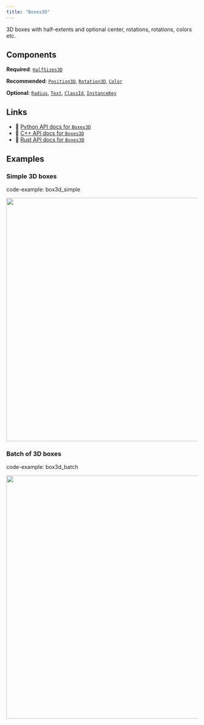 ```yaml
---
title: "Boxes3D"
---
```


3D boxes with half-extents and optional center, rotations, rotations, colors etc.

## Components

**Required**: [`HalfSizes3D`](../components/half_sizes3d.md)

**Recommended**: [`Position3D`](../components/position3d.md), [`Rotation3D`](../components/rotation3d.md), [`Color`](../components/color.md)

**Optional**: [`Radius`](../components/radius.md), [`Text`](../components/text.md), [`ClassId`](../components/class_id.md), [`InstanceKey`](../components/instance_key.md)

## Links
 * 🐍 [Python API docs for `Boxes3D`](https://ref.rerun.io/docs/python/stable/common/archetypes#rerun.archetypes.Boxes3D)
 * 🌊 [C++ API docs for `Boxes3D`](https://ref.rerun.io/docs/cpp/stable/structrerun_1_1archetypes_1_1Boxes3D.html?speculative-link)
 * 🦀 [Rust API docs for `Boxes3D`](https://docs.rs/rerun/latest/rerun/archetypes/struct.Boxes3D.html)

## Examples

### Simple 3D boxes

code-example: box3d_simple

<center>
<picture>
  <source media="(max-width: 480px)" srcset="https://static.rerun.io/box3d_simple/d6a3f38d2e3360fbacac52bb43e44762635be9c8/480w.png">
  <source media="(max-width: 768px)" srcset="https://static.rerun.io/box3d_simple/d6a3f38d2e3360fbacac52bb43e44762635be9c8/768w.png">
  <source media="(max-width: 1024px)" srcset="https://static.rerun.io/box3d_simple/d6a3f38d2e3360fbacac52bb43e44762635be9c8/1024w.png">
  <source media="(max-width: 1200px)" srcset="https://static.rerun.io/box3d_simple/d6a3f38d2e3360fbacac52bb43e44762635be9c8/1200w.png">
  <img src="https://static.rerun.io/box3d_simple/d6a3f38d2e3360fbacac52bb43e44762635be9c8/full.png" width="640">
</picture>
</center>

### Batch of 3D boxes

code-example: box3d_batch

<center>
<picture>
  <source media="(max-width: 480px)" srcset="https://static.rerun.io/box3d_batch/6d3e453c3a0201ae42bbae9de941198513535f1d/480w.png">
  <source media="(max-width: 768px)" srcset="https://static.rerun.io/box3d_batch/6d3e453c3a0201ae42bbae9de941198513535f1d/768w.png">
  <source media="(max-width: 1024px)" srcset="https://static.rerun.io/box3d_batch/6d3e453c3a0201ae42bbae9de941198513535f1d/1024w.png">
  <source media="(max-width: 1200px)" srcset="https://static.rerun.io/box3d_batch/6d3e453c3a0201ae42bbae9de941198513535f1d/1200w.png">
  <img src="https://static.rerun.io/box3d_batch/6d3e453c3a0201ae42bbae9de941198513535f1d/full.png" width="640">
</picture>
</center>

